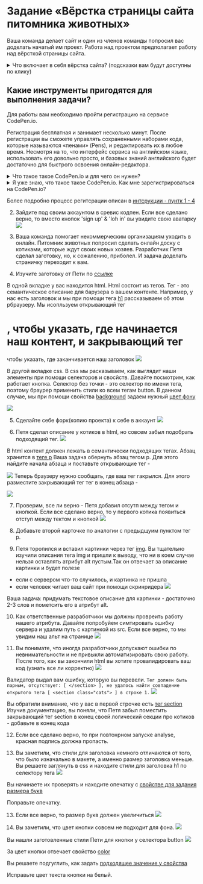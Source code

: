 # Задание «Вёрстка страницы сайта питомника животных»

Ваша команда делает сайт и один из членов команды попросил вас доделать начатый им проект. Работа над проектом предполагает работу над вёрсткой страницы сайта.
<details>
  <summary> Что включает в себя вёрстка сайта? (подсказки вам будут доступны по клику)</summary>  
 
Вёрстка страницы сайта представляет собой создание внешнего вида и структуры веб-страницы. Верстальщик использует языки разметки, такие как HTML и CSS, чтобы определить, как элементы на странице будут расположены, как будут выглядеть тексты, изображения, кнопки и другие элементы. Он задает размеры, цвета, шрифты и прочие стили для каждого элемента, чтобы создать приятный и удобный для пользователя интерфейс. 
 
Вёрстка страницы включает в себя размещение контента, создание меню, навигации и общей визуальной атмосферы, чтобы пользователи могли легко перемещаться по сайту и получить нужную информацию.

-----
  
</details>

## Какие инструменты пригодятся для выполнения задачи?

Для работы вам необходимо пройти регистрацию на сервисе CodePen.io.

Регистрация бесплатная и занимает несколько минут. После регистрации вы сможете управлять сохраненными наборами кода, которые называются «пенами» (Pens), и редактировать их в любое время. Несмотря на то, что интерфейс сервиса на английском языке, использовать его довольно просто, и базовых знаний английского будет достаточно для быстрого освоения онлайн-редактора.

<details>
  <summary> Что такое такое CodePen.io и для чего он нужен?</summary>  
 
CodePen.io - это онлайн-платформа, которая позволяет разработчикам и дизайнерам создавать и делиться своим кодом, веб-страницами и интерактивными примерами. То есть CodePen является онлайн песочницей кода. На CodePen.io вы можете писать HTML, CSS и JavaScript код прямо в браузере, а затем видеть результат своей работы в режиме реального времени. Этот сервис полезен, когда нужно показать другим людям свои работы, прототипы или примеры кода, а также для изучения и обмена опытом с другими разработчиками.

-----
  
</details>

<details>
  <summary> Я уже знаю, что такое такое CodePen.io. Как мне зарегистрироваться на CodePen.io?</summary>  
 
CodePen.io - это онлайн-платформа, которая позволяет разработчикам и дизайнерам создавать и делиться своим кодом, веб-страницами и интерактивными примерами. То есть CodePen является онлайн песочницей кода. На CodePen.io вы можете писать HTML, CSS и JavaScript код прямо в браузере, а затем видеть результат своей работы в режиме реального времени. Этот сервис полезен, когда нужно показать другим людям свои работы, прототипы или примеры кода, а также для изучения и обмена опытом с другими разработчиками.

1. Перейдите по [ссылке](https://codepen.io/your-work) и создайте свой аккаунт на CodePen.io 

![](img/codepen.png)

2. Для регистрации вам потребуется почта:

![](img/e-mail.png)

или аккаунт гитхаба:

![](GitHub.png)

Процедура регистрации стандартная. Вам будет предложено ввести общие данные:
 
![](sign_up.png)

3. На следующей странице можете также заполнить личные данные. Это не обязательно, на ваше усмотрение. Нажмите кнопку Save & Continue.
 
![](save_continue.gif)

4. Подтвердите свой аккаунт. Для этого надо перейти по ссылке из вашей электронной почты.

-----
  
</details>

Более подробно процесс регитсрации описан в
[интсрукции - пунтк 1 - 4](https://github.com/netology-code/guides/tree/master/codepen)


2. Зайдите под своим аккаунтом в сревис кодпен. Если все сделано верно, то вместо кнопок 'sign up' & 'loh in' вы увидите свою аватарку
![](img/login-codepen.png)


3. Ваша команда помогает некоммерческим организациям уходить в онлайн. Питомник животных попросил сделать онлайн доску с котиками, которые ждут своих новых хозяев. Разработчик Петя сделал заготовку, но, к сожалению, приболел. И задача доделать страничку переходит к вам.  

4. Изучите заготовку от Пети по [ссылке](https://codepen.io/vanillawulf/pen/PoyqmaQ)

В одной вкладке у вас находится html. Html состоит из тегов. Тег - это семантическое описание для барузера о вашем контенте. Например, у нас есть заголовок и мы при помощи тега [h1](https://developer.mozilla.org/ru/docs/Web/HTML/Element/Heading_Elements) рассказываем об этом рбраузеру. Мы исопльзуем открывающий тег <h1>, чтобы указать, где начинается наш контент, и закрывающий тег </h1> чтобы указать, где заканчивается наш заголовок
![](img/start-end-tag.png)

В другой вкладке css. В css мы расказываем, как выглядит наши элементы при помощи селекторов и свосйств. 
Давайте посмотрим, как работает кнопка. Селектор без точки - это селектор по имени тега, поэтому брауpер применить стили ко всем тегам button. В данном случае, мы при помощи свойства [background](!https://developer.mozilla.org/en-US/docs/Web/CSS/background) задаем нужный [цвет фону](!https://www.colorhexa.com/b68d40)

![](img/bkg.png)

5. Сделайте себе форк(копию проекта) к себе в аккаунт 
![](img/fork.png)

6. Петя сделал описание у котиков в html, но совсем забыл подобрать подходящий тег. 
![](img/tag.png)

В html контент должен лежать в семантически подходящих тегах. Абзац хранится в [теге p](!https://developer.mozilla.org/ru/docs/Web/HTML/Element/p)
Ваша задача обернуть абзац тегом р.
Для этого найдите начала абзаца и поставьте открывающие тег - <p>
![](img/open-p.png)
Теперь браузеру нужно сообщать, где ваш тег гакрылся. Для этого разместите закрывающий тег тег в конец абзаца - </p>
 ![](img/close-p.png)

7. Проверим, все ли верно - Петя добавил отсутп между тегом и кнопкой. Если все сделано верно, то у первого котика появиться отступ между тектом и кнопкой
![](img/tag-p-check.png)

8. Добавьте второй карточке по аналогии с предыдщуим пунктом тег р.

9. Петя торопился и вставил картинки через тег [img](!https://developer.mozilla.org/ru/docs/Web/HTML/Element/img).
Вы тщательно изучили описания тега img и пришли к выводу, что ни в коем случае нельзя оставлять атрибут alt пустым.Так он отвечает за описание картинки и будет полезе
* если с сервером что-то случилось, и картинка не пришла
* если человек читает ваш сайт при помощи скринридера
![](img/alt.png)

Ваша задача: придумать текстовое описание для картинки - достаточно 2-3 слов и пометсить его в атрибут alt.

10. Как ответственные разработчики мы должны провреить работу нашего атрибута. Давайте попробуйем симтировать ошибку сервера и удалим путь с картинкой из src. Если все верно, то мы увидим наш альт на странице
![](img/check-alt.png)


11. Вы понимате, что иногда разработчики допускают ошибки по невнимательности и не привыкли автоматизировать свою работу. После того, как вы закончили html вы хотите провалидировать ваш код (узнать все ли корректно)
![](img/validate.png)

Валидатор выдал вам ошибку, которую вы перевели.
```Тег должен быть парным, отсутствует: [ </section> ], не удалось найти совпадение открытого тега [ <section class="cats"> ] в строке 1.```
![](img/error.png)

Вы обратили внимание, что у вас в первой строчке есть [тег section](https://developer.mozilla.org/en-US/docs/Web/HTML/Element/section) 
Изучив документацию, вы поняли, что Петя забыл поместить закрывающий тег section в конец своей логический секции про котиков - добавьте </section> в конец кода

12. Если все сделано верно, то при повтонрном запуске analyse, красная подпись должна пропасть.

13. Вы заметили, что стили для заголовка немного отличаются от того, что было изначально в макете, а именно размер заголовка меньше. Вы решаете заглянуть в css и находите стили для заголовка h1 по селектору тега
![](img/selector.png)

Вы начинаете их проверять и находите опечатку с [свойстве для задания размера букв](!https://developer.mozilla.org/en-US/docs/Web/CSS/font-size) 

Поправьте опечатку. 

13. Если все верно, то размер букв должен увеличиться
![](img/font-size.png)

14. Вы заметили, что цвет кнопки совсем не подходит для фона.
![](img/button.png)

Вы нашли заготовленные стили Пети для кнопки у селектора button
![](img/button-style.png)

За цвет кнопки отвечает свойство [color](https://developer.mozilla.org/en-US/docs/Web/CSS/color_value)

Вы решаете подгуглить, как задать [подходящее значение у свойства](https://www.google.com/search?q=white+color+css&sxsrf=APwXEdfYvRSZTKirPNVwgrH_14elxe65Fw%3A1681137122844&ei=4h00ZMWXM8_OkgWAq5j4Bw&ved=0ahUKEwjFkJrow5_-AhVPp6QKHYAVBn8Q4dUDCA8&uact=5&oq=white+color+css&gs_lcp=Cgxnd3Mtd2l6LXNlcnAQAzIHCAAQDRCABDIGCAAQBxAeMgYIABAHEB4yBggAEAcQHjIGCAAQBxAeMgYIABAHEB4yBggAEAcQHjIGCAAQBxAeMggIABCABBDLATIGCAAQBRAeOgoIABBHENYEELADOgoIABCKBRCwAxBDOgQIIxAnOggIABAIEAcQHkoECEEYAFDBA1jjCGD4C2gBcAF4AIABiAOIAfYIkgEHMC41LjAuMZgBAKABAcgBCsABAQ&sclient=gws-wiz-serp)

Исправьте цвет текста кнопки на белый.


